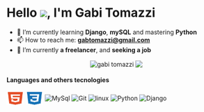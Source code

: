 <h1>Hello <img src="https://raw.githubusercontent.com/kaueMarques/kaueMarques/master/hi.gif" width="30px">, I'm Gabi Tomazzi</h1>

- 🌱 I’m currently learning **Django**, **mySQL** and mastering **Python**
- 📫 How to reach me: **gabtomazzi@gmail.com**
- 🔭 I’m currently **a freelancer**, and **seeking a job**

<p align="center">
  <img height="180em" align="center" src="https://github-readme-stats.vercel.app/api?username=gabriela-tomazzi&show_icons=true&count_private=true&theme=onedark&include_all_commits=true" alt="gabi tomazzi"/> 
  <img height="180em" align="center" src="https://github-readme-stats.vercel.app/api/top-langs/?username=gabriela-tomazzi&layout=compact&langs_count=8&hide=c,roff&theme=onedark">
</p>

#### Languages and others tecnologies
<div style="display: inline_block">
  <img align="center" alt="HTML" height="30" width="40" src="https://raw.githubusercontent.com/devicons/devicon/master/icons/html5/html5-plain.svg">
  <img align="center" alt="CSS" height="30" width="40" src="https://raw.githubusercontent.com/devicons/devicon/master/icons/css3/css3-plain.svg">
  <img align="center" alt="MySql" height="30" width="40"  src="https://cdn.jsdelivr.net/gh/devicons/devicon/icons/mysql/mysql-original.svg" />
  <img align="center" alt="Git" height="30" width="40" src="https://cdn.jsdelivr.net/gh/devicons/devicon/icons/git/git-plain.svg" />
  <img align="center" alt="linux" height="30" width="40" src="https://cdn.jsdelivr.net/gh/devicons/devicon/icons/linux/linux-plain.svg" />
  <img align="center" alt="Python" height="30" width="40" src="https://cdn.jsdelivr.net/gh/devicons/devicon/icons/python/python-plain.svg" />
  <img align="center" alt="Django" height="50" width="60" src="https://cdn.jsdelivr.net/gh/devicons/devicon/icons/django/django-plain.svg" />
</div>
 
